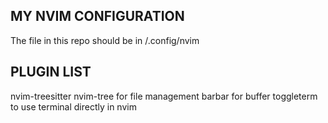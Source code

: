 ## MY NVIM CONFIGURATION ##
 The file in this repo should be in /.config/nvim 
## PLUGIN LIST ##
 nvim-treesitter 
 nvim-tree for file management 
 barbar for buffer 
 toggleterm to use terminal directly in nvim 

